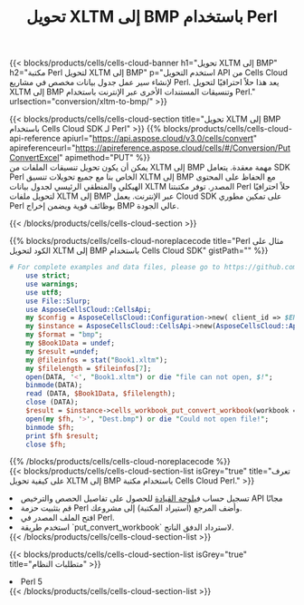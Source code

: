 ﻿---
title:  تحويل XLTM إلى BMP باستخدام Perl
description:  استخدام Aspose.Cells Cloud SDK لـ Perl لتحويل ملف بتنسيق XLTM إلى ملف بتنسيق BMP.
kwords: Excel, Convert XLTM to BMP, REST, Perl
howto: How to convert XLTM to BMP using Aspose.Cells Cloud Perl library.
---
{{< blocks/products/cells/cells-cloud-banner h1="تحويل XLTM إلى BMP" h2="مكتبة Perl لتحويل XLTM إلى BMP" p="استخدم التحويل API من Cells Cloud لإنشاء سير عمل جدول بيانات مخصص في مشاريع Perl. يعد هذا حلاً احترافيًا لتحويل XLTM إلى BMP وتنسيقات المستندات الأخرى عبر الإنترنت باستخدام Perl." urlsection="conversion/xltm-to-bmp/" >}}

{{< blocks/products/cells/cells-cloud-section title="تحويل XLTM إلى BMP باستخدام Cells Cloud SDK لـ Perl" >}}
{{% blocks/products/cells/cells-cloud-api-reference apiurl="https://api.aspose.cloud/v3.0/cells/convert" apireferenceurl="https://apireference.aspose.cloud/cells/#/Conversion/PutConvertExcel" apimethod="PUT" %}}
<br/>
يمكن أن يكون تحويل تنسيقات الملفات من XLTM إلى BMP مهمة معقدة. يتعامل SDK Perl الخاص بنا مع جميع تحويلات تنسيق XLTM إلى BMP مع الحفاظ على المحتوى الهيكلي والمنطقي الرئيسي لجدول بيانات XLTM المصدر. توفر مكتبتنا Perl حلاً احترافيًا لتحويل ملفات XLTM إلى BMP عبر الإنترنت. يعمل Cloud SDK على تمكين مطوري Perl بوظائف قوية ويضمن إخراج BMP عالي الجودة.

{{< /blocks/products/cells/cells-cloud-section >}}

{{% blocks/products/cells/cells-cloud-noreplacecode title="Perl مثال على الكود لتحويل XLTM إلى BMP باستخدام Cells Cloud SDK" gistPath="" %}}
 
```perl
# For complete examples and data files, please go to https://github.com/aspose-cells-cloud/aspose-cells-cloud-perl/
    use strict;
    use warnings;
    use utf8; 
    use File::Slurp;
    use AsposeCellsCloud::CellsApi;
    my $config = AsposeCellsCloud::Configuration->new( client_id => $ENV{'ProductClientId'}, client_secret => $ENV{'ProductClientSecret'});
    my $instance = AsposeCellsCloud::CellsApi->new(AsposeCellsCloud::ApiClient->new( $config));
    my $format = "bmp";
    my $Book1Data = undef;
    my $result =undef;
    my @fileinfos = stat("Book1.xltm");
    my $filelength = $fileinfos[7];
    open(DATA, '<', "Book1.xltm") or die "file can not open, $!";
    binmode(DATA);
    read (DATA, $Book1Data, $filelength);
    close (DATA); 
    $result = $instance->cells_workbook_put_convert_workbook(workbook => $Book1Data, format => $format);
    open(my $fh, '>', "Dest.bmp") or die "Could not open file!";
    binmode $fh;
    print $fh $result;
    close $fh;
```
 
{{% /blocks/products/cells/cells-cloud-noreplacecode %}}
<br/>
{{< blocks/products/cells/cells-cloud-section-list isGrey="true" title="تعرف على كيفية تحويل XLTM إلى BMP باستخدام مكتبة Cells Cloud Perl." >}}
<li> تسجيل حساب في<a href="https://dashboard.aspose.cloud/">لوحة القيادة</a> للحصول على تفاصيل الحصص والترخيص API مجانًا</li>
<li>قم بتثبيت حزمة Perl وأضف المرجع (استيراد المكتبة) إلى مشروعك.</li>
<li>افتح الملف المصدر في Perl.</li>
<li>استخدم طريقة `put_convert_workbook` لاسترداد الدفق الناتج.</li>
{{< /blocks/products/cells/cells-cloud-section-list >}}

{{< blocks/products/cells/cells-cloud-section-list isGrey="true" title="متطلبات النظام" >}}
<li>Perl 5</li>
{{< /blocks/products/cells/cells-cloud-section-list >}}
